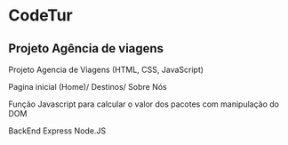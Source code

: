 # CodeTur

## Projeto Agência de viagens
Projeto Agencia de Viagens (HTML, CSS, JavaScript)

Pagina inicial (Home)/ Destinos/ Sobre Nós

Função Javascript para calcular o valor dos pacotes com manipulação do DOM

BackEnd Express Node.JS



